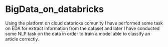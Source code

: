 # BigData_on_databricks
Using the platform on cloud datbricks comunity  I have performed some task on EDA for extract information from the dataset and later I have conducted some NLP task on the data in order to train a model able to classify an article correctly.
